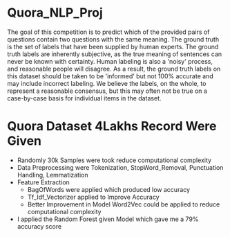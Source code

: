 # Quora_NLP_Proj
The goal of this competition is to predict which of the provided pairs of questions contain two questions with the same meaning. The ground truth is the set of labels that have been supplied by human experts. The ground truth labels are inherently subjective, as the true meaning of sentences can never be known with certainty. Human labeling is also a 'noisy' process, and reasonable people will disagree. As a result, the ground truth labels on this dataset should be taken to be 'informed' but not 100% accurate and may include incorrect labeling. We believe the labels, on the whole, to represent a reasonable consensus, but this may often not be true on a case-by-case basis for individual items in the dataset.
# Quora Dataset 4Lakhs Record Were Given 
  - Randomly 30k Samples were took reduce computational complexity
  - Data Preprocessing were Tokenization, StopWord_Removal, Punctuation Handling, Lemmatization
  - Feature Extraction
      - BagOfWords were applied which produced low accuracy
      - Tf_Idf_Vectorizer applied to Improve Accuracy
      - Better Improvement in Model Word2Vec could be applied to reduce computational complexity
  - I applied the Random Forest given Model which gave me a 79% accuracy score
